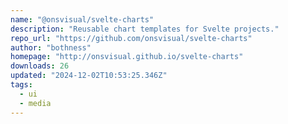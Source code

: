 ```yaml
---
name: "@onsvisual/svelte-charts"
description: "Reusable chart templates for Svelte projects."
repo_url: "https://github.com/onsvisual/svelte-charts"
author: "bothness"
homepage: "http://onsvisual.github.io/svelte-charts"
downloads: 26
updated: "2024-12-02T10:53:25.346Z"
tags: 
  - ui
  - media
---
```

